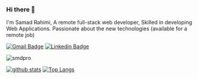 ### Hi there 👋

I'm Samad Rahimi, A remote full-stack web developer, Skilled in developing Web Applications. Passionate about the new technologies
(available for a remote job)

[![Gmail Badge](https://img.shields.io/badge/-samad60@gmail.com-c14438?style=flat&logo=Gmail&logoColor=white&link=mailto:samad60@gmail.com)](mailto:samad60@gmail.com)
[![Linkedin Badge](https://img.shields.io/badge/-smdpro-0072b1?style=flat&logo=Linkedin&logoColor=white&link=https://linkedin.com/in/iman-ghafoori/)](https://linkedin.com/in/smdpro/)

</p>

<p align=left> <img src=https://komarev.com/ghpvc/?username=smdpro alt=smdpro /> 
</p>

[![github stats](https://github-readme-stats.vercel.app/api?username=smdpro&show_icons=true&theme=radical)](https://github.com/anuraghazra/github-readme-stats)
[![Top Langs](https://github-readme-stats.vercel.app/api/top-langs/?username=smdpro&layout=compact)](https://github.com/smdpro/github-readme-stats)

<!-- [__Logical Ability [Alva]__](https://github.com/smdpro/smdpro/blob/main/Alva_Labs_Logical_ability.pdf)  |  [__Personality Test [Alva]__](https://github.com/smdpro/smdpro/blob/main/Alva_Labs_Personality_test.pdf)  -->
